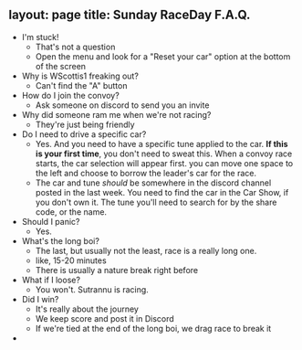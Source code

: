 layout: page
title: Sunday RaceDay F.A.Q.
---

- I'm stuck!
  - That's not a question
  - Open the menu and look for a "Reset your car" option at the bottom
    of the screen
- Why is WScottis1 freaking out?
  - Can't find the "A" button
- How do I join the convoy?
  - Ask someone on discord to send you an invite
- Why did someone ram me when we're not racing?
  - They're just being friendly
- Do I need to drive a specific car?
  - Yes. And you need to have a specific tune applied to the car.
    **If this is your first time**, you don't need to sweat this.
    When a convoy race starts, the car selection will appear first.
    you can move one space to the left and choose to borrow the
    leader's car for the race. 
  - The car and tune _should_ be somewhere in the discord channel
    posted in the last week. You need to find the car in the Car
    Show, if you don't own it. The tune you'll
    need to search for by the share code, or the name.
- Should I panic?
  - Yes.
- What's the long boi?
  - The last, but usually not the least, race is a really long one.
  - like, 15-20 minutes
  - There is usually a nature break right before
- What if I loose?
  - You won't. Sutrannu is racing.
- Did I win?
  - It's really about the journey
  - We keep score and post it in Discord
  - If we're tied at the end of the long boi, we drag race to
    break it
- 
